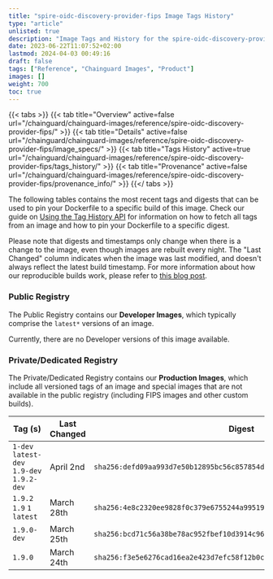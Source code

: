 ```yaml
---
title: "spire-oidc-discovery-provider-fips Image Tags History"
type: "article"
unlisted: true
description: "Image Tags and History for the spire-oidc-discovery-provider-fips Chainguard Image"
date: 2023-06-22T11:07:52+02:00
lastmod: 2024-04-03 00:49:16
draft: false
tags: ["Reference", "Chainguard Images", "Product"]
images: []
weight: 700
toc: true
---
```


{{< tabs >}}
{{< tab title="Overview" active=false url="/chainguard/chainguard-images/reference/spire-oidc-discovery-provider-fips/" >}}
{{< tab title="Details" active=false url="/chainguard/chainguard-images/reference/spire-oidc-discovery-provider-fips/image_specs/" >}}
{{< tab title="Tags History" active=true url="/chainguard/chainguard-images/reference/spire-oidc-discovery-provider-fips/tags_history/" >}}
{{< tab title="Provenance" active=false url="/chainguard/chainguard-images/reference/spire-oidc-discovery-provider-fips/provenance_info/" >}}
{{</ tabs >}}

The following tables contains the most recent tags and digests that can be used to pin your Dockerfile to a specific build of this image. Check our guide on [Using the Tag History API](/chainguard/chainguard-images/using-the-tag-history-api/) for information on how to fetch all tags from an image and how to pin your Dockerfile to a specific digest.

Please note that digests and timestamps only change when there is a change to the image, even though images are rebuilt every night. The "Last Changed" column indicates when the image was last modified, and doesn't always reflect the latest build timestamp. For more information about how our reproducible builds work, please refer to [this blog post](https://www.chainguard.dev/unchained/reproducing-chainguards-reproducible-image-builds).

### Public Registry
The Public Registry contains our **Developer Images**, which typically comprise the `latest*` versions of an image.

Currently, there are no Developer versions of this image available.

### Private/Dedicated Registry
The Private/Dedicated Registry contains our **Production Images**, which include all versioned tags of an image and special images that are not available in the public registry (including FIPS images and other custom builds).

| Tag (s)                                     | Last Changed | Digest                                                                    |
|---------------------------------------------|--------------|---------------------------------------------------------------------------|
|  `1-dev` `latest-dev` `1.9-dev` `1.9.2-dev` | April 2nd    | `sha256:defd09aa993d7e50b12895bc56c857854d7cf015acd665473f647f617bbe2e10` |
|  `1.9.2` `1.9` `1` `latest`                 | March 28th   | `sha256:4e8c2320ee9828f0c379e6755244a9951937fa63572561856b6b7b0e2deee2a3` |
|  `1.9.0-dev`                                | March 25th   | `sha256:bcd71c56a38be78ac952fbef10d3914c965eba6c17af95ad1df8856a8f61d333` |
|  `1.9.0`                                    | March 24th   | `sha256:f3e5e6276cad16ea2e423d7efc58f12b0c6965d49ef0cb790e78f0ddba87bace` |

